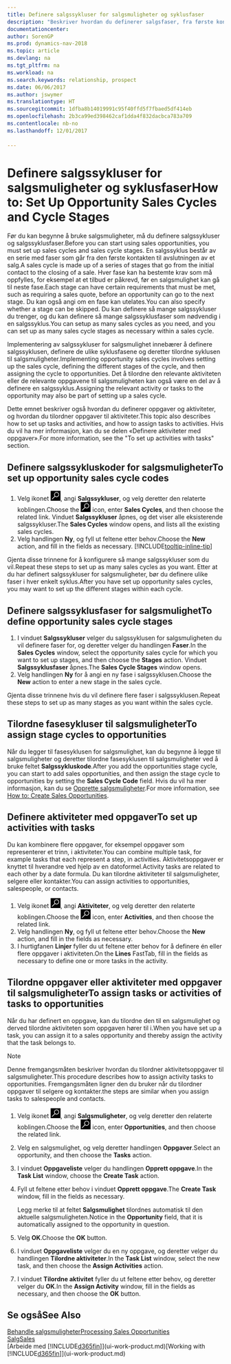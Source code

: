 ```yaml
---
title: Definere salgssykluser for salgsmuligheter og syklusfaser
description: "Beskriver hvordan du definerer salgsfaser, fra første kontakt til avslutning, for å opprette en salgssyklus og tilordne den til salgsmuligheter i Dynamics NAV."
documentationcenter: 
author: SorenGP
ms.prod: dynamics-nav-2018
ms.topic: article
ms.devlang: na
ms.tgt_pltfrm: na
ms.workload: na
ms.search.keywords: relationship, prospect
ms.date: 06/06/2017
ms.author: jswymer
ms.translationtype: HT
ms.sourcegitcommit: 1dfba8b14019991c95f40ffd5f7fbaed5df414eb
ms.openlocfilehash: 2b3ca99ed398462caf1dda4f832dacbca783a709
ms.contentlocale: nb-no
ms.lasthandoff: 12/01/2017

---
```

# <a name="how-to-set-up-opportunity-sales-cycles-and-cycle-stages"></a><span data-ttu-id="17fde-103">Definere salgssykluser for salgsmuligheter og syklusfaser</span><span class="sxs-lookup"><span data-stu-id="17fde-103">How to: Set Up Opportunity Sales Cycles and Cycle Stages</span></span>
<span data-ttu-id="17fde-104">Før du kan begynne å bruke salgsmuligheter, må du definere salgssykluser og salgssyklusfaser.</span><span class="sxs-lookup"><span data-stu-id="17fde-104">Before you can start using sales opportunities, you must set up sales cycles and sales cycle stages.</span></span> <span data-ttu-id="17fde-105">En salgssyklus består av en serie med faser som går fra den første kontakten til avslutningen av et salg.</span><span class="sxs-lookup"><span data-stu-id="17fde-105">A sales cycle is made up of a series of stages that go from the initial contact to the closing of a sale.</span></span> <span data-ttu-id="17fde-106">Hver fase kan ha bestemte krav som må oppfylles, for eksempel at et tilbud er påkrevd, før en salgsmulighet kan gå til neste fase.</span><span class="sxs-lookup"><span data-stu-id="17fde-106">Each stage can have certain requirements that must be met, such as requiring a sales quote, before an opportunity can go to the next stage.</span></span> <span data-ttu-id="17fde-107">Du kan også angi om en fase kan utelates.</span><span class="sxs-lookup"><span data-stu-id="17fde-107">You can also specify whether a stage can be skipped.</span></span> <span data-ttu-id="17fde-108">Du kan definere så mange salgssykluser du trenger, og du kan definere så mange salgssyklusfaser som nødvendig i en salgssyklus.</span><span class="sxs-lookup"><span data-stu-id="17fde-108">You can setup as many sales cycles as you need, and you can set up as many sales cycle stages as necessary within a sales cycle.</span></span>

<span data-ttu-id="17fde-109">Implementering av salgssykluser for salgsmulighet innebærer å definere salgssyklusen, definere de ulike syklusfasene og deretter tilordne syklusen til salgsmuligheter.</span><span class="sxs-lookup"><span data-stu-id="17fde-109">Implementing opportunity sales cycles involves setting up the sales cycle, defining the different stages of the cycle, and then assigning the cycle to opportunities.</span></span> <span data-ttu-id="17fde-110">Det å tilordne den relevante aktiviteten eller de relevante oppgavene til salgsmuligheten kan også være en del av å definere en salgssyklus.</span><span class="sxs-lookup"><span data-stu-id="17fde-110">Assigning the relevant activity or tasks to the opportunity may also be part of setting up a sales cycle.</span></span>

<span data-ttu-id="17fde-111">Dette emnet beskriver også hvordan du definerer oppgaver og aktiviteter, og hvordan du tilordner oppgaver til aktiviteter.</span><span class="sxs-lookup"><span data-stu-id="17fde-111">This topic also describes how to set up tasks and activities, and how to assign tasks to activities.</span></span> <span data-ttu-id="17fde-112">Hvis du vil ha mer informasjon, kan du se delen «Definere aktiviteter med oppgaver».</span><span class="sxs-lookup"><span data-stu-id="17fde-112">For more information, see the "To set up activities with tasks" section.</span></span>

## <a name="to-set-up-opportunity-sales-cycle-codes"></a><span data-ttu-id="17fde-113">Definere salgssykluskoder for salgsmuligheter</span><span class="sxs-lookup"><span data-stu-id="17fde-113">To set up opportunity sales cycle codes</span></span>
1. <span data-ttu-id="17fde-114">Velg ikonet ![Søk etter side eller rapport](media/ui-search/search_small.png "Søk etter side eller rapport"), angi **Salgssykluser**, og velg deretter den relaterte koblingen.</span><span class="sxs-lookup"><span data-stu-id="17fde-114">Choose the ![Search for Page or Report](media/ui-search/search_small.png "Search for Page or Report icon") icon, enter **Sales Cycles**, and then choose the related link.</span></span> <span data-ttu-id="17fde-115">Vinduet **Salgssykluser** åpnes, og det viser alle eksisterende salgssykluser.</span><span class="sxs-lookup"><span data-stu-id="17fde-115">The **Sales Cycles** window opens, and lists all the existing sales cycles.</span></span>
2. <span data-ttu-id="17fde-116">Velg handlingen **Ny**, og fyll ut feltene etter behov.</span><span class="sxs-lookup"><span data-stu-id="17fde-116">Choose the **New** action, and fill in the fields as necessary.</span></span> [!INCLUDE[tooltip-inline-tip](includes/tooltip-inline-tip_md.md)]

<span data-ttu-id="17fde-117">Gjenta disse trinnene for å konfigurere så mange salgssykluser som du vil.</span><span class="sxs-lookup"><span data-stu-id="17fde-117">Repeat these steps to set up as many sales cycles as you want.</span></span> <span data-ttu-id="17fde-118">Etter at du har definert salgssykluser for salgsmuligheter, bør du definere ulike faser i hver enkelt syklus.</span><span class="sxs-lookup"><span data-stu-id="17fde-118">After you have set up opportunity sales cycles, you may want to set up the different stages within each cycle.</span></span>

## <a name="to-define-opportunity-sales-cycle-stages"></a><span data-ttu-id="17fde-119">Definere salgssyklusfaser for salgsmulighet</span><span class="sxs-lookup"><span data-stu-id="17fde-119">To define opportunity sales cycle stages</span></span>
1. <span data-ttu-id="17fde-120">I vinduet **Salgssykluser** velger du salgssyklusen for salgsmuligheten du vil definere faser for, og deretter velger du handlingen **Faser**.</span><span class="sxs-lookup"><span data-stu-id="17fde-120">In the **Sales Cycles** window, select the opportunity sales cycle for which you want to set up stages, and then choose the **Stages** action.</span></span> <span data-ttu-id="17fde-121">Vinduet **Salgssyklusfaser** åpnes.</span><span class="sxs-lookup"><span data-stu-id="17fde-121">The **Sales Cycle Stages** window opens.</span></span>
2. <span data-ttu-id="17fde-122">Velg handlingen **Ny** for å angi en ny fase i salgssyklusen.</span><span class="sxs-lookup"><span data-stu-id="17fde-122">Choose the **New** action to enter a new stage in the sales cycle.</span></span>

<span data-ttu-id="17fde-123">Gjenta disse trinnene hvis du vil definere flere faser i salgssyklusen.</span><span class="sxs-lookup"><span data-stu-id="17fde-123">Repeat these steps to set up as many stages as you want within the sales cycle.</span></span>

## <a name="to-assign-stage-cycles-to-opportunities"></a><span data-ttu-id="17fde-124">Tilordne fasesykluser til salgsmuligheter</span><span class="sxs-lookup"><span data-stu-id="17fde-124">To assign stage cycles to opportunities</span></span>
<span data-ttu-id="17fde-125">Når du legger til fasesyklusen for salgsmulighet, kan du begynne å legge til salgsmuligheter og deretter tilordne fasesyklusen til salgsmuligheter ved å bruke feltet **Salgssykluskode**.</span><span class="sxs-lookup"><span data-stu-id="17fde-125">After you add the opportunities stage cycle, you can start to add sales opportunities, and then assign the stage cycle to opportunities by setting the **Sales Cycle Code** field.</span></span> <span data-ttu-id="17fde-126">Hvis du vil ha mer informasjon, kan du se [Opprette salgsmuligheter](marketing-how-create-opportunities.md).</span><span class="sxs-lookup"><span data-stu-id="17fde-126">For more information, see [How to: Create Sales Opportunities](marketing-how-create-opportunities.md).</span></span>

## <a name="to-set-up-activities-with-tasks"></a><span data-ttu-id="17fde-127">Definere aktiviteter med oppgaver</span><span class="sxs-lookup"><span data-stu-id="17fde-127">To set up activities with tasks</span></span>
<span data-ttu-id="17fde-128">Du kan kombinere flere oppgaver, for eksempel oppgaver som representerer et trinn, i aktiviteter.</span><span class="sxs-lookup"><span data-stu-id="17fde-128">You can combine multiple task, for example tasks that each represent a step, in activities.</span></span> <span data-ttu-id="17fde-129">Aktivitetsoppgaver er knyttet til hverandre ved hjelp av en datoformel.</span><span class="sxs-lookup"><span data-stu-id="17fde-129">Activity tasks are related to each other by a date formula.</span></span> <span data-ttu-id="17fde-130">Du kan tilordne aktiviteter til salgsmuligheter, selgere eller kontakter.</span><span class="sxs-lookup"><span data-stu-id="17fde-130">You can assign activities to opportunities, salespeople, or contacts.</span></span>

1. <span data-ttu-id="17fde-131">Velg ikonet ![Søk etter side eller rapport](media/ui-search/search_small.png "Søk etter side eller rapport"), angi **Aktiviteter**, og velg deretter den relaterte koblingen.</span><span class="sxs-lookup"><span data-stu-id="17fde-131">Choose the ![Search for Page or Report](media/ui-search/search_small.png "Search for Page or Report icon") icon, enter **Activities**, and then choose the related link.</span></span>
2. <span data-ttu-id="17fde-132">Velg handlingen **Ny**, og fyll ut feltene etter behov.</span><span class="sxs-lookup"><span data-stu-id="17fde-132">Choose the **New** action, and fill in the fields as necessary.</span></span>
3. <span data-ttu-id="17fde-133">I hurtigfanen **Linjer** fyller du ut feltene etter behov for å definere én eller flere oppgaver i aktiviteten.</span><span class="sxs-lookup"><span data-stu-id="17fde-133">On the **Lines** FastTab, fill in the fields as necessary to define one or more tasks in the activity.</span></span>

## <a name="to-assign-tasks-or-activities-of-tasks-to-opportunities"></a><span data-ttu-id="17fde-134">Tilordne oppgaver eller aktiviteter med oppgaver til salgsmuligheter</span><span class="sxs-lookup"><span data-stu-id="17fde-134">To assign tasks or activities of tasks to opportunities</span></span>
<span data-ttu-id="17fde-135">Når du har definert en oppgave, kan du tilordne den til en salgsmulighet og derved tilordne aktiviteten som oppgaven hører til i.</span><span class="sxs-lookup"><span data-stu-id="17fde-135">When you have set up a task, you can assign it to a sales opportunity and thereby assign the activity that the task belongs to.</span></span>

> [!NOTE]  
>   <span data-ttu-id="17fde-136">Denne fremgangsmåten beskriver hvordan du tilordner aktivitetsoppgaver til salgsmuligheter.</span><span class="sxs-lookup"><span data-stu-id="17fde-136">This procedure describes how to assign activity tasks to opportunities.</span></span> <span data-ttu-id="17fde-137">Fremgangsmåten ligner den du bruker når du tilordner oppgaver til selgere og kontakter.</span><span class="sxs-lookup"><span data-stu-id="17fde-137">the steps are similar when you assign tasks to salespeople and contacts.</span></span>

1. <span data-ttu-id="17fde-138">Velg ikonet ![Søk etter side eller rapport](media/ui-search/search_small.png "Søk etter side eller rapport"), angi **Salgsmuligheter**, og velg deretter den relaterte koblingen.</span><span class="sxs-lookup"><span data-stu-id="17fde-138">Choose the ![Search for Page or Report](media/ui-search/search_small.png "Search for Page or Report icon") icon, enter **Opportunities**, and then choose the related link.</span></span>
2. <span data-ttu-id="17fde-139">Velg en salgsmulighet, og velg deretter handlingen **Oppgaver**.</span><span class="sxs-lookup"><span data-stu-id="17fde-139">Select an opportunity, and then choose the **Tasks** action.</span></span>
3. <span data-ttu-id="17fde-140">I vinduet **Oppgaveliste** velger du handlingen **Opprett oppgave**.</span><span class="sxs-lookup"><span data-stu-id="17fde-140">In the **Task List** window, choose the **Create Task** action.</span></span>
4.  <span data-ttu-id="17fde-141">Fyll ut feltene etter behov i vinduet **Opprett oppgave**.</span><span class="sxs-lookup"><span data-stu-id="17fde-141">The **Create Task** window, fill in the fields as necessary.</span></span>

    <span data-ttu-id="17fde-142">Legg merke til at feltet **Salgsmulighet** tilordnes automatisk til den aktuelle salgsmuligheten.</span><span class="sxs-lookup"><span data-stu-id="17fde-142">Notice in the **Opportunity** field, that it is automatically assigned to the opportunity in question.</span></span>
5. <span data-ttu-id="17fde-143">Velg **OK**.</span><span class="sxs-lookup"><span data-stu-id="17fde-143">Choose the **OK** button.</span></span>
6. <span data-ttu-id="17fde-144">I vinduet **Oppgaveliste** velger du en ny oppgave, og deretter velger du handlingen **Tilordne aktiviteter**.</span><span class="sxs-lookup"><span data-stu-id="17fde-144">In the **Task List** window, select the new task, and then choose the **Assign Activities** action.</span></span>
7. <span data-ttu-id="17fde-145">I vinduet **Tilordne aktivitet** fyller du ut feltene etter behov, og deretter velger du **OK**.</span><span class="sxs-lookup"><span data-stu-id="17fde-145">In the **Assign Activity** window, fill in the fields as necessary, and then choose the **OK** button.</span></span>

## <a name="see-also"></a><span data-ttu-id="17fde-146">Se også</span><span class="sxs-lookup"><span data-stu-id="17fde-146">See Also</span></span>
[<span data-ttu-id="17fde-147">Behandle salgsmuligheter</span><span class="sxs-lookup"><span data-stu-id="17fde-147">Processing Sales Opportunities</span></span>](marketing-processing-sales-opportunities.md)  
[<span data-ttu-id="17fde-148">Salg</span><span class="sxs-lookup"><span data-stu-id="17fde-148">Sales</span></span>](sales-manage-sales.md)  
<span data-ttu-id="17fde-149">[Arbeide med [!INCLUDE[d365fin](includes/d365fin_md.md)]](ui-work-product.md)</span><span class="sxs-lookup"><span data-stu-id="17fde-149">[Working with [!INCLUDE[d365fin](includes/d365fin_md.md)]](ui-work-product.md)</span></span>

